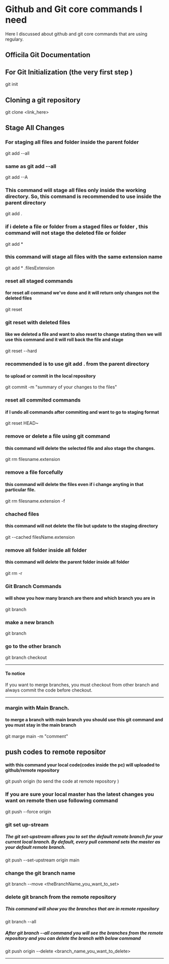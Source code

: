 # Github and Git core commands I need

Here I discussed about github and git core commands that are using regulary.

## Officila Git Documentation

## For Git Initialization (the very first step )

git init

## Cloning a git repository

git clone <link_here>

## Stage All Changes

### For staging all files and folder inside the parent folder

git add --all

### same as git add --all

git add --A

### This command will stage all files only inside the working directory. So, this command is recommended to use inside the parent directory

git add .

### if i delete a file or folder from a staged files or folder , this command will not stage the deleted file or folder

git add \*

### this command will stage all files with the same extension name

git add \* .filesExtension

### reset all staged commands

#### for reset all command we've done and it will return only changes not the deleted files

git reset

### git reset with deleted files

#### like we deleted a file and want to also reset to change stating then we will use this command and it will roll back the file and stage

git reset --hard

### recommended is to use git add . from the parent directory

#### to upload or commit in the local repository

git commit -m "summary of your changes to the files"

### reset all commited commands

#### if I undo all commands after commiting and want to go to staging format

git reset HEAD~

### remove or delete a file using git command

#### this command will delete the selected file and also stage the changes.

git rm filesname.extension

### remove a file forcefully

#### this command will delete the files even if i change anyting in that particular file.

git rm filesname.extension -f

### chached files

#### this command will not delete the file but update to the staging directory

git --cached filesName.extension

### remove all folder inside all folder

#### this command will delete the parent folder inside all folder

git rm -r <foldersName>

### Git Branch Commands

#### will show you how many branch are there and which branch you are in

git branch

### make a new branch

git branch <brnachName>

### go to the other branch

git branch checkout <brnachName>

---

#### To notice

If you want to merge branches, you must checkout from other branch and always commit the code before checkout.

---

### margin with Main Branch.

#### to merge a branch with main branch you should use this git command and you must stay in the main branch

git marge main -m "comment"

## push codes to remote repositor

#### with this command your local code(codes inside the pc) will uploaded to github/remote repository

git push origin <brnachName> (to send the code at remote repository )

### If you are sure your local master has the latest changes you want on remote then use following command

git push --force origin <brnachName>

### git set up-stream

##### The git set-upstream allows you to set the default remote branch for your current local branch. By default, every pull command sets the master as your default remote branch.

git push --set-upstream origin main

### change the git branch name

git branch --move <currentBranchName> <theBranchName_you_want_to_set>

### delete git branch from the remote repository

##### This command will show you the branches that are in remote repository

git branch --all

##### After git branch --all command you will see the branches from the remote repository and you can delete the branch with below command

git push origin --delete <branch_name_you_want_to_delete>

---
